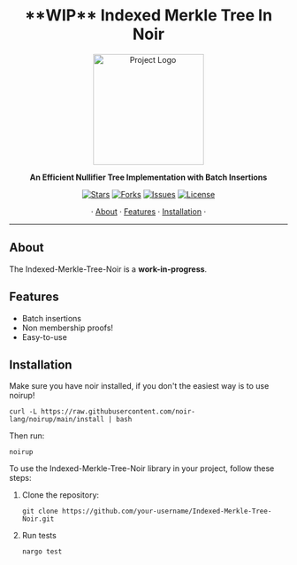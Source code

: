 <h1 align="center">**WIP** Indexed Merkle Tree In Noir</h1>

<p align="center">
  <img src="path/to/your/logo.png" alt="Project Logo" width="200" height="200">
</p>

<p align="center">
  <strong>An Efficient Nullifier Tree Implementation with Batch Insertions</strong>
</p>

<p align="center">
  <a href="https://github.com/your-username/Indexed-Merkle-Tree-Noir/stargazers"><img src="https://img.shields.io/github/stars/your-username/Indexed-Merkle-Tree-Noir.svg?style=flat-square" alt="Stars"></a>
  <a href="https://github.com/your-username/Indexed-Merkle-Tree-Noir/network/members"><img src="https://img.shields.io/github/forks/your-username/Indexed-Merkle-Tree-Noir.svg?style=flat-square" alt="Forks"></a>
  <a href="https://github.com/your-username/Indexed-Merkle-Tree-Noir/issues"><img src="https://img.shields.io/github/issues/your-username/Indexed-Merkle-Tree-Noir.svg?style=flat-square" alt="Issues"></a>
  <a href="https://github.com/your-username/Indexed-Merkle-Tree-Noir/blob/main/LICENSE"><img src="https://img.shields.io/github/license/your-username/Indexed-Merkle-Tree-Noir.svg?style=flat-square" alt="License"></a>
</p>

<p align="center">
  ·
  <a href="#about">About</a>
  ·
  <a href="#features">Features</a>
  ·
  <a href="#installation">Installation</a>
  ·
</p>

---

## About

The Indexed-Merkle-Tree-Noir is a **work-in-progress**.

## Features

- Batch insertions
- Non membership proofs!
- Easy-to-use


## Installation

Make sure you have noir installed, if you don't the easiest way is to use noirup!
```
curl -L https://raw.githubusercontent.com/noir-lang/noirup/main/install | bash
```
Then run:
```
noirup
```

To use the Indexed-Merkle-Tree-Noir library in your project, follow these steps:

1. Clone the repository:

   ```shell
   git clone https://github.com/your-username/Indexed-Merkle-Tree-Noir.git
   ```


2. Run tests
    ```shell
    nargo test
    ```
